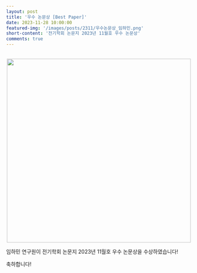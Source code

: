 ```yaml
---
layout: post
title: '우수 논문상 [Best Paper]'
date: 2023-11-28 10:00:00
featured-img: '/images/posts/2311/우수논문상_임하민.png'
short-content: '전기학회 논문지 2023년 11월호 우수 논문상'
comments: true
---
```


<br>

<div style="display: flex; justify-content: center;">
    <span class="image featured"><img src="{{ site.baseurl }}/images/posts/2311/우수논문상_임하민.png" alt="" style='height: 500px; object-fit: contain;'></span>
</div>

임하민 연구원이 전기학회 논문지 2023년 11월호 우수 논문상을 수상하였습니다!

축하합니다!
